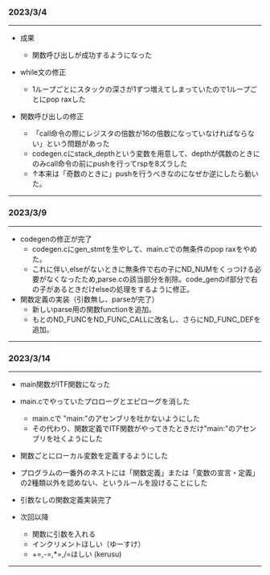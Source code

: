 ### 2023/3/4

* * *

-   成果
    -   関数呼び出しが成功するようになった

-   while文の修正
    -   1ループごとにスタックの深さが1ずつ増えてしまっていたので1ループごとにpop raxした

-   関数呼び出しの修正
    -   「call命令の際にレジスタの倍数が16の倍数になっていなければならない」という問題があった
    -   codegen.cにstack_depthという変数を用意して、depthが偶数のときにのみcall命令の前にpushを行ってrspを8ズラした
    -   ↑本来は「奇数のときに」pushを行うべきなのになぜか逆にしたら動いた。

* * *

### 2023/3/9

* * *

-   codegenの修正が完了
    -   codegen.cにgen_stmtを生やして、main.cでの無条件のpop raxをやめた。
    -   これに伴い,elseがないときに無条件で右の子にND_NUMをくっつける必要がなくなったため,parse.cの該当部分を削除。code_genのif部分で右の子があるときだけelseの処理をするように修正。
-   関数定義の実装（引数無し、parseが完了）
    -   新しいparse用の関数functionを追加。
    -   もとのND_FUNCをND_FUNC_CALLに改名し、さらにND_FUNC_DEFを追加。

* * *

### 2023/3/14

* * *

-   main関数がITF関数になった

-   main.cでやっていたプロローグとエピローグを消した
    -   main.cで "main:"のアセンブリを吐かないようにした
    -   その代わり、関数定義でITF関数がやってきたときだけ"main:"のアセンブリを吐くようにした

-   関数ごとにローカル変数を定義するようにした

-   プログラムの一番外のネストには「関数定義」または「変数の宣言・定義」の2種類以外を認めない、というルールを設けることにした

-   引数なしの関数定義実装完了


-   次回以降
    -   関数に引数を入れる
    -   インクリメントほしい（ゆーすけ）
    -   \+=,-=,\*=,/=ほしい (kerusu)

* * *

